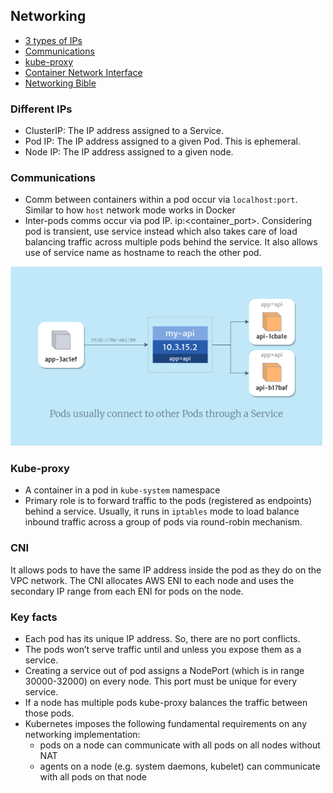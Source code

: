 ## Networking

- [3 types of IPs](#different-ips)
- [Communications](#communications)
- [kube-proxy](#kube-proxy)
- [Container Network Interface](#CNI)
- [Networking Bible](https://medium.com/google-cloud/understanding-kubernetes-networking-services-f0cb48e4cc82)

### Different IPs

- ClusterIP: The IP address assigned to a Service.
- Pod IP: The IP address assigned to a given Pod. This is ephemeral.
- Node IP: The IP address assigned to a given node.

### Communications

- Comm between containers within a pod occur via `localhost:port`. Similar to how `host` network mode works in Docker
- Inter-pods comms occur via pod IP. ip:<container_port>. Considering pod is transient, use service instead which also takes care of load balancing traffic across multiple pods behind the service. It also allows use of service name as hostname to reach the other pod.

[<img src="./inter-pod-comm.png" width="500"/>](./inter-pod-comm.png)

### Kube-proxy

- A container in a pod in `kube-system` namespace
- Primary role is to forward traffic to the pods (registered as endpoints) behind a service. Usually, it runs in `iptables` mode to load balance inbound traffic across a group of pods via round-robin mechanism.

### CNI

It allows pods to have the same IP address inside the pod as they do on the VPC network. The CNI allocates AWS ENI to each node and uses the secondary IP range from each ENI for pods on the node.

### Key facts

- Each pod has its unique IP address. So, there are no port conflicts.
- The pods won’t serve traffic until and unless you expose them as a service.
- Creating a service out of pod assigns a NodePort (which is in range 30000-32000) on every node. This port must be unique for every service.
- If a node has multiple pods kube-proxy balances the traffic between those pods.
- Kubernetes imposes the following fundamental requirements on any networking implementation:
  - pods on a node can communicate with all pods on all nodes without NAT
  - agents on a node (e.g. system daemons, kubelet) can communicate with all pods on that node
